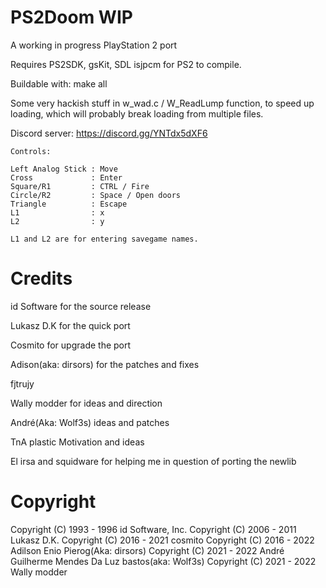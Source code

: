 PS2Doom WIP
===========

A working in progress PlayStation 2 port

Requires PS2SDK, gsKit, SDL isjpcm for PS2 to compile.

Buildable with: make all

Some very hackish stuff in w_wad.c / W_ReadLump function, to speed up loading,
which will probably break loading from multiple files.

Discord server: https://discord.gg/YNTdx5dXF6

```
Controls:

Left Analog Stick : Move
Cross             : Enter 
Square/R1         : CTRL / Fire
Circle/R2         : Space / Open doors
Triangle          : Escape
L1                : x
L2                : y 

L1 and L2 are for entering savegame names.  
```
Credits
===========
id Software for the source release 

Lukasz D.K for the quick port

Cosmito for upgrade the port 

Adison(aka: dirsors) for the patches and fixes

fjtrujy 

Wally modder for ideas and direction 

André(Aka: Wolf3s) ideas and patches

TnA plastic Motivation and ideas

El irsa and squidware for helping me in question of porting the newlib

Copyright
==============
Copyright (C) 1993 - 1996 id Software, Inc.
Copyright (C) 2006 - 2011 Lukasz D.K.
Copyright (C) 2016 - 2021 cosmito 
Copyright (C) 2016 - 2022 Adilson Enio Pierog(Aka: dirsors)
Copyright (C) 2021 - 2022 André Guilherme Mendes Da Luz bastos(aka: Wolf3s)
Copyright (C) 2021 - 2022 Wally modder 

